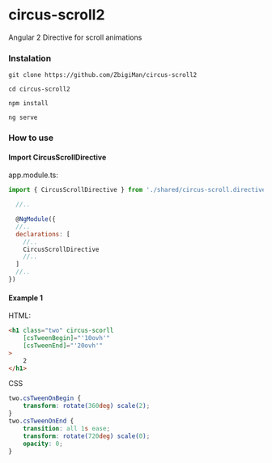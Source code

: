 # circus-scroll2
Angular 2 Directive for scroll animations

### Instalation

```
git clone https://github.com/ZbigiMan/circus-scroll2

cd circus-scroll2

npm install

ng serve

```

### How to use

#### Import CircusScrollDirective

app.module.ts:

```javascript
import { CircusScrollDirective } from './shared/circus-scroll.directive';

  //..

  @NgModule({
  //..   
  declarations: [
    //..
    CircusScrollDirective
    //..    
  ]
  //.. 
})
```

#### Example 1

HTML:

```html
<h1 class="two" circus-scorll
    [csTweenBegin]="'10ovh'"
    [csTweenEnd]="'20ovh'"               
>
    2
</h1>
```

CSS

```CSS
two.csTweenOnBegin {               
    transform: rotate(360deg) scale(2);
}
two.csTweenOnEnd {
    transition: all 1s ease;
    transform: rotate(720deg) scale(0);
    opacity: 0;
}
```


